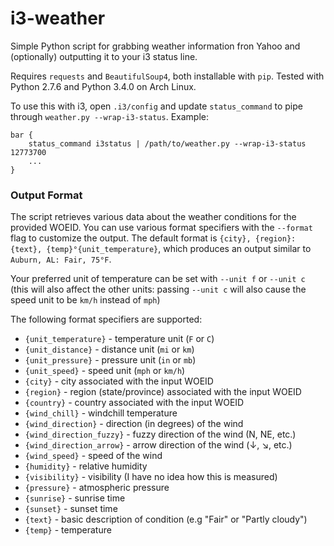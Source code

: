 i3-weather
==========

Simple Python script for grabbing weather information fron Yahoo and
(optionally) outputting it to your i3 status line.

Requires `requests` and `BeautifulSoup4`, both installable with `pip`.  Tested with Python 2.7.6 and Python 3.4.0 on Arch Linux.

To use this with i3, open `.i3/config` and update `status_command` to
pipe through `weather.py --wrap-i3-status`. Example:

    bar {
        status_command i3status | /path/to/weather.py --wrap-i3-status 12773700
        ...
    }

### Output Format

The script retrieves various data about the weather conditions for the provided WOEID.  You can use various format specifiers with the `--format` flag to customize the output.  The default format is `{city}, {region}: {text}, {temp}°{unit_temperature}`, which produces an output similar to `Auburn, AL: Fair, 75°F`.

Your preferred unit of temperature can be set with `--unit f` or `--unit c` (this will also affect the other units: passing `--unit c` will also cause the speed unit to be `km/h` instead of `mph`)

The following format specifiers are supported:

  - `{unit_temperature}` - temperature unit (`F` or `C`)
  - `{unit_distance}` - distance unit (`mi` or `km`)
  - `{unit_pressure}` - pressure unit (`in` or `mb`)
  - `{unit_speed}` - speed unit (`mph` or `km/h`)
  - `{city}` - city associated with the input WOEID
  - `{region}` - region (state/province) associated with the input WOEID
  - `{country}` - country associated with the input WOEID
  - `{wind_chill}` - windchill temperature
  - `{wind_direction}` - direction (in degrees) of the wind
  - `{wind_direction_fuzzy}` - fuzzy direction of the wind (N, NE, etc.)
  - `{wind_direction_arrow}` - arrow direction of the wind (↓, ↘, etc.)
  - `{wind_speed}` - speed of the wind
  - `{humidity}` - relative humidity
  - `{visibility}` - visibility (I have no idea how this is measured)
  - `{pressure}` - atmospheric pressure
  - `{sunrise}` - sunrise time
  - `{sunset}` - sunset time
  - `{text}` - basic description of condition (e.g "Fair" or "Partly cloudy")
  - `{temp}` - temperature
